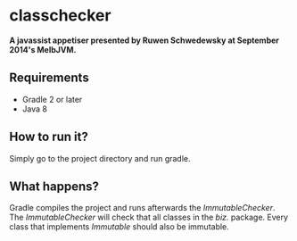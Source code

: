 classchecker
============
**A javassist appetiser presented by Ruwen Schwedewsky at September 2014's MelbJVM.**

Requirements
------------
- Gradle 2 or later
- Java 8

How to run it?
--------------
Simply go to the project directory and run gradle.

What happens?
-------------
Gradle compiles the project and runs afterwards the *ImmutableChecker*. The *ImmutableChecker* will check that all classes in the *biz.* package. Every class that implements *Immutable* should also be immutable.
